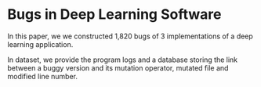 # Bugs in Deep Learning Software
In this paper, we we constructed 1,820 bugs of 3 implementations of a deep learning application. 

In dataset, we provide the program logs and a database storing the link between a buggy version and its mutation operator, mutated file and modified line number.
